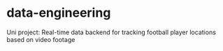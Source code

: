 # data-engineering
Uni project: Real-time data backend for tracking football player locations based on video footage
